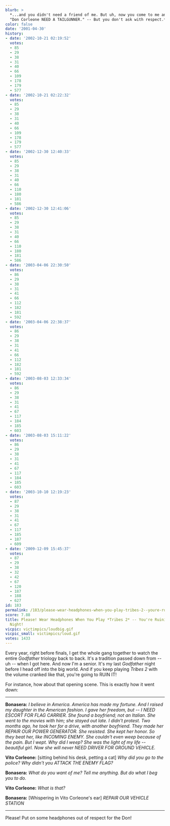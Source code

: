 ```yaml
---
blurb: >
  *...and you didn't need a friend of me. But uh, now you come to me and you say --
  "Don Corleone NEED A TAILGUNNER." -- But you don't ask with respect.*
color: false
date: '2001-04-30'
history:
- date: '2002-10-21 02:19:52'
  votes:
  - 85
  - 29
  - 38
  - 31
  - 40
  - 66
  - 109
  - 178
  - 179
  - 577
- date: '2002-10-21 02:22:32'
  votes:
  - 85
  - 29
  - 38
  - 31
  - 40
  - 66
  - 109
  - 178
  - 179
  - 577
- date: '2002-12-30 12:40:33'
  votes:
  - 85
  - 29
  - 38
  - 31
  - 40
  - 66
  - 110
  - 180
  - 181
  - 586
- date: '2002-12-30 12:41:06'
  votes:
  - 85
  - 29
  - 38
  - 31
  - 40
  - 66
  - 110
  - 180
  - 181
  - 586
- date: '2003-04-06 22:30:50'
  votes:
  - 86
  - 29
  - 38
  - 31
  - 41
  - 66
  - 112
  - 182
  - 181
  - 592
- date: '2003-04-06 22:38:37'
  votes:
  - 86
  - 29
  - 38
  - 31
  - 41
  - 66
  - 112
  - 182
  - 181
  - 592
- date: '2003-08-03 12:33:34'
  votes:
  - 86
  - 29
  - 38
  - 31
  - 41
  - 67
  - 117
  - 184
  - 185
  - 603
- date: '2003-08-03 15:11:22'
  votes:
  - 86
  - 29
  - 38
  - 31
  - 41
  - 67
  - 117
  - 184
  - 185
  - 603
- date: '2003-10-10 12:19:23'
  votes:
  - 87
  - 29
  - 38
  - 31
  - 41
  - 67
  - 117
  - 185
  - 187
  - 609
- date: '2009-12-09 15:45:37'
  votes:
  - 87
  - 29
  - 38
  - 32
  - 42
  - 67
  - 120
  - 187
  - 188
  - 627
id: 183
permalink: /183/please-wear-headphones-when-you-play-tribes-2--youre-ruining-godfather-night/
score: 7.88
title: Please! Wear Headphones When You Play *Tribes 2* -- You're Ruining *Godfather*
  Night!
vicpic: victimpics/loudbig.gif
vicpic_small: victimpics/loud.gif
votes: 1433
---
```


Every year, right before finals, I get the whole gang together to watch
the entire *Godfather* triology back to back. It's a tradition passed
down from -- uh -- when I got here. And now I'm a senior. It's my last
*Godfather* night before I head off into the big world. And if you keep
playing *Tribes 2* with the volume cranked like that, you're going to
RUIN IT!

For instance, how about that opening scene. This is exactly how it went
down:

-----

**Bonasera:** *I believe in America. America has made my fortune. And I
raised my daughter in the American fashion. I gave her freedom, but -- I
NEED ESCORT FOR FLAG CARRIER. She found a boyfriend; not an Italian. She
went to the movies with him; she stayed out late. I didn't protest. Two
months ago, he took her for a drive, with another boyfriend. They made
her REPAIR OUR POWER GENERATOR. She resisted. She kept her honor. So
they beat her, like INCOMING ENEMY. She couldn't even weep because of
the pain. But I wept. Why did I weep? She was the light of my life --
beautiful girl. Now she will never NEED DRIVER FOR GROUND VEHICLE.*

**Vito Corleone:** \[sitting behind his desk, petting a cat\] *Why did
you go to the police? Why didn't you ATTACK THE ENEMY FLAG?*

**Bonasera:** *What do you want of me? Tell me anything. But do what I
beg you to do.*

**Vito Corleone:** *What is that?*

**Bonasera:** \[Whispering in Vito Corleone's ear\] *REPAIR OUR VEHICLE
STATION*

-----

Please! Put on some headphones out of respect for the Don!